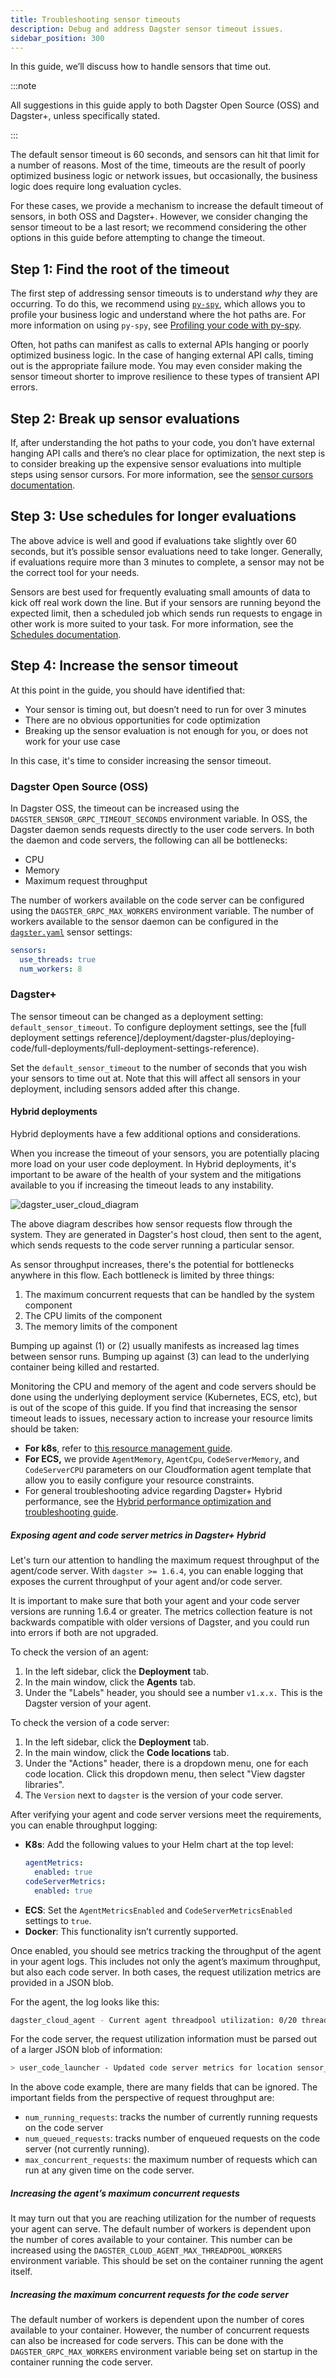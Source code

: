 ```yaml
---
title: Troubleshooting sensor timeouts
description: Debug and address Dagster sensor timeout issues.
sidebar_position: 300
---
```


In this guide, we’ll discuss how to handle sensors that time out.

:::note

All suggestions in this guide apply to both Dagster Open Source (OSS) and Dagster+, unless specifically stated.

:::

The default sensor timeout is 60 seconds, and sensors can hit that limit for a number of reasons. Most of the time, timeouts are the result of poorly optimized business logic or network issues, but occasionally, the business logic does require long evaluation cycles.

For these cases, we provide a mechanism to increase the default timeout of sensors, in both OSS and Dagster+. However, we consider changing the sensor timeout to be a last resort; we recommend considering the other options in this guide before attempting to change the timeout.

## Step 1: Find the root of the timeout

The first step of addressing sensor timeouts is to understand _why_ they are occurring. To do this, we recommend using [`py-spy`](https://pypi.org/project/py-spy/), which allows you to profile your business logic and understand where the hot paths are. For more information on using `py-spy`, see [Profiling your code with py-spy](py-spy-guide).

Often, hot paths can manifest as calls to external APIs hanging or poorly optimized business logic. In the case of hanging external API calls, timing out is the appropriate failure mode. You may even consider making the sensor timeout shorter to improve resilience to these types of transient API errors.

## Step 2: Break up sensor evaluations

If, after understanding the hot paths to your code, you don’t have external hanging API calls and there’s no clear place for optimization, the next step is to consider breaking up the expensive sensor evaluations into multiple steps using sensor cursors. For more information, see the [sensor cursors documentation](/guides/automate/sensors#cursors-and-high-volume-events).

## Step 3: Use schedules for longer evaluations

The above advice is well and good if evaluations take slightly over 60 seconds, but it’s possible sensor evaluations need to take longer. Generally, if evaluations require more than 3 minutes to complete, a sensor may not be the correct tool for your needs.

Sensors are best used for frequently evaluating small amounts of data to kick off real work down the line. But if your sensors are running beyond the expected limit, then a scheduled job which sends run requests to engage in other work is more suited to your task. For more information, see the [Schedules documentation](/guides/automate/schedules).

## Step 4: Increase the sensor timeout

At this point in the guide, you should have identified that:

- Your sensor is timing out, but doesn’t need to run for over 3 minutes
- There are no obvious opportunities for code optimization
- Breaking up the sensor evaluation is not enough for you, or does not work for your use case

In this case, it's time to consider increasing the sensor timeout.

### Dagster Open Source (OSS)

In Dagster OSS, the timeout can be increased using the `DAGSTER_SENSOR_GRPC_TIMEOUT_SECONDS` environment variable. In OSS, the Dagster daemon sends requests directly to the user code servers. In both the daemon and code servers, the following can all be bottlenecks:

- CPU
- Memory
- Maximum request throughput

The number of workers available on the code server can be configured using the `DAGSTER_GRPC_MAX_WORKERS` environment variable. The number of workers available to the sensor daemon can be configured in the [`dagster.yaml`](/deployment/oss/dagster-yaml) sensor settings:

```yaml
sensors:
  use_threads: true
  num_workers: 8
```

### Dagster+

The sensor timeout can be changed as a deployment setting: `default_sensor_timeout`. To configure deployment settings, see the [full deployment settings reference]/deployment/dagster-plus/deploying-code/full-deployments/full-deployment-settings-reference).

Set the `default_sensor_timeout` to the number of seconds that you wish your sensors to time out at. Note that this will affect all sensors in your deployment, including sensors added after this change.

#### Hybrid deployments

Hybrid deployments have a few additional options and considerations.

When you increase the timeout of your sensors, you are potentially placing more load on your user code deployment. In Hybrid deployments, it's important to be aware of the health of your system and the mitigations available to you if increasing the timeout leads to any instability.

![dagster_user_cloud_diagram](/images/deployment/dagster-user-cloud-env.png)

The above diagram describes how sensor requests flow through the system. They are generated in Dagster's host cloud, then sent to the agent, which sends requests to the code server running a particular sensor.

As sensor throughput increases, there's the potential for bottlenecks anywhere in this flow. Each bottleneck is limited by three things:

1. The maximum concurrent requests that can be handled by the system component
2. The CPU limits of the component
3. The memory limits of the component

Bumping up against (1) or (2) usually manifests as increased lag times between sensor runs. Bumping up against (3) can lead to the underlying container being killed and restarted.

Monitoring the CPU and memory of the agent and code servers should be done using the underlying deployment service (Kubernetes, ECS, etc), but is out of the scope of this guide. If you find that increasing the sensor timeout leads to issues, necessary action to increase your resource limits should be taken:

- **For k8s**, refer to [this resource management guide](https://kubernetes.io/docs/concepts/configuration/manage-resources-containers/).
- **For ECS,** we provide `AgentMemory`, `AgentCpu`, `CodeServerMemory`, and `CodeServerCPU` parameters on our Cloudformation agent template that allow you to easily configure your resource constraints.
- For general troubleshooting advice regarding Dagster+ Hybrid performance, see the [Hybrid performance optimization and troubleshooting guide](/deployment/troubleshooting/hybrid-optimizing-troubleshooting).

##### Exposing agent and code server metrics in Dagster+ Hybrid

Let's turn our attention to handling the maximum request throughput of the agent/code server. With `dagster >= 1.6.4`, you can enable logging that exposes the current throughput of your agent and/or code server.

It is important to make sure that both your agent and your code server versions are running 1.6.4 or greater. The metrics collection feature is not backwards compatible with older versions of Dagster, and you could run into errors if both are not upgraded.

To check the version of an agent:

1. In the left sidebar, click the **Deployment** tab.
2. In the main window, click the **Agents** tab.
3. Under the "Labels" header, you should see a number `v1.x.x.` This is the Dagster version of your agent.

To check the version of a code server:

1. In the left sidebar, click the **Deployment** tab.
2. In the main window, click the **Code locations** tab.
3. Under the "Actions" header, there is a dropdown menu, one for each code location. Click this dropdown menu, then select "View dagster libraries".
4. The `Version` next to `dagster` is the version of your code server.

After verifying your agent and code server versions meet the requirements, you can enable throughput logging:

- **K8s**: Add the following values to your Helm chart at the top level:
  ```yaml
  agentMetrics:
    enabled: true
  codeServerMetrics:
    enabled: true
  ```
- **ECS**: Set the `AgentMetricsEnabled` and `CodeServerMetricsEnabled` settings to `true`.
- **Docker**: This functionality isn’t currently supported.

Once enabled, you should see metrics tracking the throughput of the agent in your agent logs. This includes not only the agent’s maximum throughput, but also each code server. In both cases, the request utilization metrics are provided in a JSON blob.

For the agent, the log looks like this:

```bash
dagster_cloud_agent - Current agent threadpool utilization: 0/20 threads
```

For the code server, the request utilization information must be parsed out of a larger JSON blob of information:

```bash
> user_code_launcher - Updated code server metrics for location sensor_test_87 in deployment prod: {'container_utilization': {'num_allocated_cores': 2, 'cpu_usage': 320.930756512, 'cpu_cfs_quota_us': -1.0, 'cpu_cfs_period_us': 100000.0, 'memory_usage': 150790144, 'memory_limit': 9223372036854771712, 'measurement_timestamp': 1708649283.031707, 'previous_cpu_usage': 320.823456119, 'previous_measurement_timestamp': 1708649221.99951}, 'request_utilization': {'max_concurrent_requests': 50, 'num_running_requests': 1, 'num_queued_requests': 0}, 'per_api_metrics': {'Ping': {'current_request_count': 1}}}
```

In the above code example, there are many fields that can be ignored. The important fields from the perspective of request throughput are:

- `num_running_requests`: tracks the number of currently running requests on the code server
- `num_queued_requests`: tracks number of enqueued requests on the code server (not currently running).
- `max_concurrent_requests`: the maximum number of requests which can run at any given time on the code server.

##### Increasing the agent’s maximum concurrent requests

It may turn out that you are reaching utilization for the number of requests your agent can serve. The default number of workers is dependent upon the number of cores available to your container. This number can be increased using the `DAGSTER_CLOUD_AGENT_MAX_THREADPOOL_WORKERS` environment variable. This should be set on the container running the agent itself.

##### Increasing the maximum concurrent requests for the code server

The default number of workers is dependent upon the number of cores available to your container. However, the number of concurrent requests can also be increased for code servers. This can be done with the `DAGSTER_GRPC_MAX_WORKERS` environment variable being set on startup in the container running the code server.
